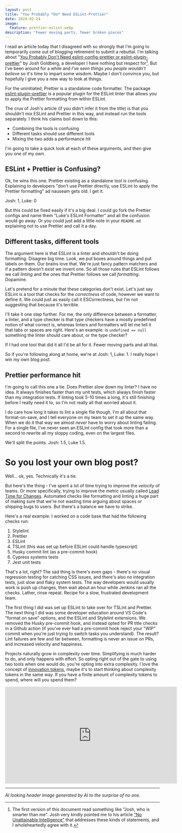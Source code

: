 ```yaml
---
layout: post
title: "You Probably *Do* Need ESLint-Prettier"
date: 2024-02-24
image:
  feature: prettier-eslint.webp
description: "Fewer moving parts, fewer broken pieces"
---
```


I read an article today that I disagreed with so strongly that I'm going to temporarily come out of blogging retirement to submit a rebuttal. I'm talking about "[You Probably Don't Need eslint-config-prettier or eslint-plugin-prettier](https://www.joshuakgoldberg.com/blog/you-probably-dont-need-eslint-config-prettier-or-eslint-plugin-prettier/)" by Josh Goldberg, a developer I have nothing but respect for[^1]. But I've been around for a while and _I've seen things you people wouldn't believe_ so it's time to impart some wisdom. Maybe I don't convince you, but hopefully I give you a new way to look at things.

For the uninitiated, Prettier is a standalone code formatter. The package [eslint-plugin-prettier](https://github.com/prettier/eslint-plugin-prettier) is a popular plugin for the ESLint linter that allows you to apply the Prettier formatting from within ESLint.

The crux of Josh's article (if you didn't infer it from the title) is that you shouldn't mix ESLint and Prettier in this way, and instead run the tools separately. I think his claims boil down to this:

- Combining the tools is confusing
- Different tasks should use different tools
- Mixing the two adds a performance hit

I'm going to take a quick look at each of these arguments, and then give you one of my own.

## ESLint + Prettier is Confusing?

Ok, he wins this one. Prettier existing as a standalone tool _is_ confusing. Explaining to developers "don't use Prettier directly, use ESLint to apply the Prettier formatting" ad nauseam gets old. I get it.

Josh: 1, Luke: 0

But this could be fixed easily if it's a big deal. I could go fork the Prettier configs and name them "Luke's ESLint Formatter" and all the confusion would go away. Or you could just add a little note in your ```README.md``` explaining not to use Prettier and call it a day.

## Different tasks, different tools

The argument here is that ESLint is a linter and shouldn't be doing formatting. Disagree big time. Look, we put boxes around things and put labels on them. Our brains love that. We're just fancy pattern matchers and if a pattern doesn't exist we invent one. So all those rules that ESLint follows we call _linting_ and the ones that Prettier follows we call _formatting_. Dopamine.

Let's pretend for a minute that these categories don't exist. Let's just say ESLint is a tool that checks for the _correctness_ of code, however we want to define it. We could just as easily call it ESCorrectness, but I'm not suggesting that because it's terrible.

I'll take it one step further. For me, the only difference between a formatter, a linter, and a type checker is that type checkers have a mostly predefined notion of what correct is, whereas linters and formatters will let me tell it that tabs or spaces are right. Here's an example: is `undefined == null` something the linter should care about, or the type checker? 

If I had one tool that did it all I'd be all for it. Fewer moving parts and all that.

So if you're following along at home, we're at Josh: 1, Luke: 1. I really hope I win my own blog post.

## Prettier performance hit

I'm going to call this one a tie. Does Prettier slow down my linter? I have no idea. It always finishes faster than my unit tests, which always finish faster than my integration tests. If linting took 5-10 times a long, it's still finishing before I really need it to, so I'm not really all that worried about it. 

I do care how long it takes to lint a single file though. I'm all about that format-on-save, and I tell everyone on my team to set it up the same way. When we do it that way we almost _never_ have to worry about linting failing. For a single file, I've never seen an ESLint config that took more than a second to rewrite all my sloppy coding, even on the largest files.

We'll split the points. Josh: 1.5, Luke 1.5.

# So you lost your own blog post?

Well... ok, yes. Technically it's a tie.

But here's the thing - I've spent a lot of time trying to improve the _velocity_ of teams. Or more specifically, trying to improve the metric usually called [Lead Time for Changes](https://cloud.google.com/blog/products/devops-sre/using-the-four-keys-to-measure-your-devops-performance). Automated checks like formatting and linting a huge part of making sure that we're not wasting time arguing about spaces or shipping bugs to users. But there's a balance we have to strike.

Here's a real example. I worked on a code base that had the following checks run:

1. Stylelint
2. Prettier
3. ESLint
4. TSLint (this was set up before ESLint could handle typescript)
5. Husky commit lint (as a pre-commit hook)
6. Cypress systems tests
7. Jest unit tests

That's a lot, right? The sad thing is there's even gaps - there's no visual regression testing for catching CSS issues, and there's also no integration tests, just slow and flaky system tests. The way developers would usually work is push up changes, then wait about an hour while Jenkins ran all the checks. Lather, rinse repeat. Recipe for a slow, frustrated development team.

The first thing I did was set up ESLint to take over for TSLint and Prettier. The next thing I did was some developer education around VS Code's "format on save" options, and the ESLint and Stylelint extensions. We removed the Husky pre-commit hook, and instead opted for PR title checks in a Github action (if you've ever had a pre-commit hook reject your "WIP" commit when you're just trying to switch tasks you understand). The result? Lint failures are few and far between, formatting is never an issue on PRs, and increased velocity and happiness.

Projects naturally grow in complexity over time. Simplifying is much harder to do, and only happens with effort. So opting right out of the gate to using two tools when one would do, you're opting into extra complexity. I love the concept of [innovation tokens](https://mcfunley.com/choose-boring-technology), maybe it's to start thinking about complexity tokens in the same way. If you have a finite amount of complexity tokens to spend, where will you spend them?

<iframe width="560" height="315" src="https://www.youtube.com/embed/xp5Zq7oMtEc?si=oAj_Mu-eqvWDgLIE" title="YouTube video player" frameborder="0" allow="accelerometer; autoplay; clipboard-write; encrypted-media; gyroscope; picture-in-picture; web-share" allowfullscreen></iframe>

[^1]: The first version of this document read something like "Josh, who is smarter than me". Josh very kindly pointed me to his article ["No Unattainable Intelligence"](https://www.joshuakgoldberg.com/blog/no-unattainable-intelligence/) that addresses these kinds of statements, and I wholeheartedly agree with it.

---

_AI looking header image generated by AI to the surprise of no one._
